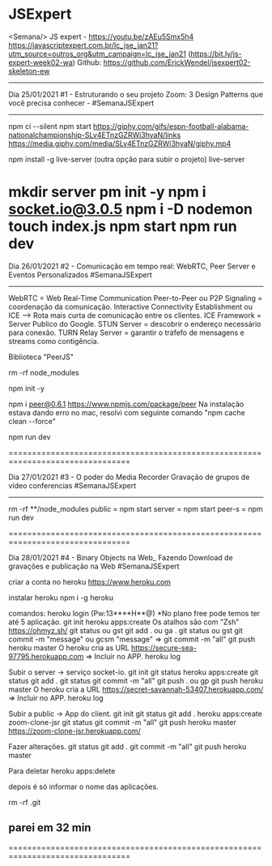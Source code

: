 # JSExpert

&lt;Semana/> JS expert - https://youtu.be/zAEu5Smx5h4
https://javascriptexpert.com.br/lc_jse_jan21?utm_source=outros_org&utm_campaign=lc_jse_jan21 (https://bit.ly/js-expert-week02-wa)
Github: https://github.com/ErickWendel/jsexpert02-skeleton-ew

---

Dia 25/01/2021
#1 - Estruturando o seu projeto Zoom:
3 Design Patterns que você precisa conhecer -
#SemanaJSExpert

---

npm ci --silent
npm start
https://giphy.com/gifs/espn-football-alabama-nationalchampionship-SLv4ETnzGZRWi3hyaN/links
https://media.giphy.com/media/SLv4ETnzGZRWi3hyaN/giphy.mp4

npm install -g live-server (outra opção para subir o projeto)
live-server

mkdir server
pm init -y
npm i socket.io@3.0.5
npm i -D nodemon
touch index.js
npm start
npm run dev
================================================================================

Dia 26/01/2021
#2 - Comunicação em tempo real:
WebRTC, Peer Server e Eventos Personalizados
#SemanaJSExpert

---

WebRTC = Web Real-Time Communication
Peer-to-Peer ou P2P
Signaling = coordenação da comunicação.
Interactive Connectivity Establishment ou ICE --> Rota mais curta de comunicação entre os clientes.
ICE Framework = Server Publico do Google.
STUN Server = descobrir o endereço necessário para conexão.
TURN Relay Server = garantir o tráfefo de mensagens e streams como contigência.

Biblioteca "PeerJS"

rm -rf node_modules

npm init -y

npm i peer@0.6.1
https://www.npmjs.com/package/peer
Na instalação estava dando erro no mac, resolvi com seguinte comando "npm cache clean --force"

npm run dev

================================================================================

Dia 27/01/2021
#3 - O poder do Media Recorder
Gravação de grupos de vídeo conferencias
#SemanaJSExpert

---

rm -rf \*\*/node_modules
public = npm start
server = npm start
peer-s = npm run dev

================================================================================

Dia 28/01/2021
#4 - Binary Objects na Web_ 
Fazendo Download de gravações e publicação na Web
#SemanaJSExpert

criar a conta no heroku
https://www.heroku.com

instalar heroku
npm i -g heroku

comandos:
heroku login (Pw:13****H**@)
*No plano free pode temos ter até 5 aplicação.
git init
heroku apps:create
Os atalhos são com "Zsh" https://ohmyz.sh/
git status ou gst
git add . ou ga .
git status ou gst
git commit -m "message" ou gcsm "message" => git commit -m "all"
git push heroku master
O heroku cria as URL 
https://secure-sea-97795.herokuapp.com => Incluir no APP.
heroku log


Subir o server -> serviço socket-io.
git init
git status
heroku apps:create
git status 
git add .
git status
git commit -m "all"
git push . ou gp
git push heroku master
O heroku cria a URL 
https://secret-savannah-53407.herokuapp.com/ => Incluir no APP.
heroku log

Subir a public -> App do client.
git init
git status
git add .
heroku apps:create zoom-clone-jsr
git status
git commit -m "all"
git push heroku master
https://zoom-clone-jsr.herokuapp.com/

Fazer alterações.
git status
git add .
git commit -m "all"
git push heroku master

Para deletar
heroku apps:delete

depois é só informar o nome das aplicações.

rm -rf .git

parei em 32 min
---


================================================================================